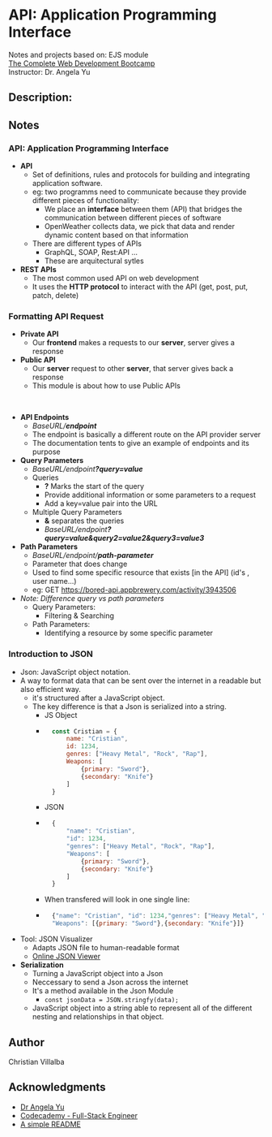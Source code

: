 # API: Application Programming Interface

Notes and projects based on: EJS module         
[The Complete Web Development Bootcamp](https://www.udemy.com/course/the-complete-web-development-bootcamp/)          
Instructor: Dr. Angela Yu 

## Description: 

## Notes

### API: Application Programming Interface

* **API** 
    * Set of definitions, rules and protocols for building and integrating application software.
    * eg: two programms need to communicate because they provide different pieces of functionality:
        * We place an **interface** between them (API) that bridges the communication between different pieces of software
        * OpenWeather collects data, we pick that data and render dynamic content based on that information
    * There are different types of APIs
        * GraphQL, SOAP, Rest:API ...
        * These are arquitectural sytles
* **REST APIs**
    * The most common used API on web development
    * It uses the **HTTP protocol** to interact with the API (get, post, put, patch, delete)

### Formatting API Request

* **Private API**
    * Our **frontend** makes a requests to our **server**, server gives a response
* **Public API**
    * Our **server** request to other **server**, that server gives back a response
    * This module is about how to use Public APIs
<br />

* **API Endpoints**
    * <i>BaseURL/<b>endpoint</b></i>
    * The endpoint is basically a different route on the API provider server 
    * The documentation tents to give an example of endpoints and its purpose
* **Query Parameters**
    * <i>BaseURL/endpoint<b>?query=value</b></i>
    * Queries 
        * **?** Marks the start of the query
        * Provide additional information or some parameters to a request
        * Add a key=value pair into the URL 
    * Multiple Query Parameters
        * **&** separates the queries
        * <i>BaseURL/endpoint<b>?query=value&query2=value2&query3=value3</b></i>
* **Path Parameters**
    * <i>BaseURL/endpoint/<b>path-parameter</b></i>
    * Parameter that does change
    * Used to find some specific resource that exists [in the API] (id's , user name...)
    * eg: GET https://bored-api.appbrewery.com/activity/3943506 
* <i>Note: Difference query vs path parameters</i>
    * Query Parameters:
        * Filtering & Searching
    * Path Parameters:
        * Identifying a resource by some specific parameter
    
### Introduction to JSON

* Json: JavaScript object notation.
* A way to format data that can be sent over the internet in a readable but also efficient way.
    * it's structured after a JavaScript object.
    * The key difference is that a Json is serialized into a string.
        * JS Object
        * ```javascript
            const Cristian = {
                name: "Cristian",
                id: 1234,
                genres: ["Heavy Metal", "Rock", "Rap"],
                Weapons: [
                    {primary: "Sword"},
                    {secondary: "Knife"}
                ]
            }
            ```
        * JSON
        * ```javascript
            {
                "name": "Cristian",
                "id": 1234,
                "genres": ["Heavy Metal", "Rock", "Rap"],
                "Weapons": [
                    {primary: "Sword"},
                    {secondary: "Knife"}
                ]
            }
            ```
        * When transfered will look in one single line:
        * ```javascript
            {"name": "Cristian", "id": 1234,"genres": ["Heavy Metal", "Rock", "Rap"],
            "Weapons": [{primary: "Sword"},{secondary: "Knife"}]}
            ```
* Tool: JSON Visualizer
    * Adapts JSON file to human-readable format
    * [Online JSON Viewer](https://jsonviewer.stack.hu/)
* **Serialization**
    * Turning a JavaScript object into a Json
    * Neccessary to send a Json across the internet
    * It's a method available in the Json Module
        * `const jsonData = JSON.stringfy(data);`
    * JavaScript object into a string able to represent all of the different nesting and relationships in that object.




## Author

Christian Villalba

## Acknowledgments
* [Dr Angela Yu](https://www.udemy.com/course/the-complete-web-development-bootcamp/)
* [Codecademy - Full-Stack Engineer](https://www.codecademy.com/learn/paths/full-stack-engineer-career-path)
* [A simple README](https://gist.github.com/DomPizzie/7a5ff55ffa9081f2de27c315f5018afc)